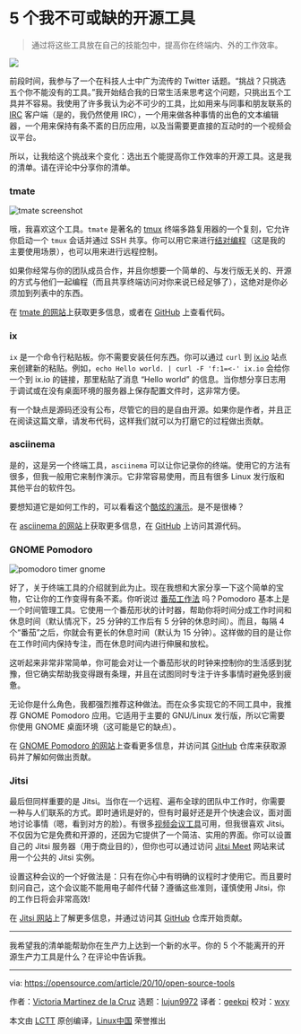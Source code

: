[#]: collector: (lujun9972)
[#]: translator: (geekpi)
[#]: reviewer: (wxy)
[#]: publisher: (wxy)
[#]: url: (https://linux.cn/article-12804-1.html)
[#]: subject: (5 open source tools I can't live without)
[#]: via: (https://opensource.com/article/20/10/open-source-tools)
[#]: author: (Victoria Martinez de la Cruz https://opensource.com/users/vkmc)

5 个我不可或缺的开源工具
======

> 通过将这些工具放在自己的技能包中，提高你在终端内、外的工作效率。

![](https://img.linux.net.cn/data/attachment/album/202011/08/185810ffjljj7o830fboz3.jpg)

前段时间，我参与了一个在科技人士中广为流传的 Twitter 话题。“挑战？只挑选五个你不能没有的工具。”我开始结合我的日常生活来思考这个问题，只挑出五个工具并不容易。我使用了许多我认为必不可少的工具，比如用来与同事和朋友联系的 [IRC][2] 客户端（是的，我仍然使用 IRC），一个用来做各种事情的出色的文本编辑器，一个用来保持有条不紊的日历应用，以及当需要更直接的互动时的一个视频会议平台。

所以，让我给这个挑战来个变化：选出五个能提高你工作效率的开源工具。这是我的清单。请在评论中分享你的清单。

### tmate

![tmate screenshot][3]

哦，我喜欢这个工具。`tmate` 是著名的 [tmux][5] 终端多路复用器的一个复刻，它允许你启动一个 `tmux` 会话并通过 SSH 共享。你可以用它来进行[结对编程][6]（这是我的主要使用场景），也可以用来进行远程控制。

如果你经常与你的团队成员合作，并且你想要一个简单的、与发行版无关的、开源的方式与他们一起编程（而且共享终端访问对你来说已经足够了），这绝对是你必须加到列表中的东西。

在 [tmate 的网站][7]上获取更多信息，或者在 [GitHub][8] 上查看代码。

### ix

`ix` 是一个命令行粘贴板。你不需要安装任何东西。你可以通过 `curl` 到 [ix.io][9] 站点来创建新的粘贴。例如，`echo Hello world. | curl -F 'f:1=<-' ix.io` 会给你一个到 ix.io 的链接，那里粘贴了消息 “Hello world” 的信息。当你想分享日志用于调试或在没有桌面环境的服务器上保存配置文件时，这非常方便。

有一个缺点是源码还没有公布，尽管它的目的是自由开源。如果你是作者，并且正在阅读这篇文章，请发布代码，这样我们就可以为打磨它的过程做出贡献。

### asciinema

是的，这是另一个终端工具，`asciinema` 可以让你记录你的终端。使用它的方法有很多，但我一般用它来制作演示。它非常容易使用，而且有很多 Linux 发行版和其他平台的软件包。

要想知道它是如何工作的，可以看看这个[酷炫的演示][10]。是不是很棒？

在 [asciinema 的网站][11]上获取更多信息，在 [GitHub][12] 上访问其源代码。

### GNOME Pomodoro

![pomodoro timer gnome][13]

好了，关于终端工具的介绍就到此为止。现在我想和大家分享一下这个简单的宝物，它让你的工作变得有条不紊。你听说过 [番茄工作法][14] 吗？Pomodoro 基本上是一个时间管理工具。它使用一个番茄形状的计时器，帮助你将时间分成工作时间和休息时间（默认情况下，25 分钟的工作后有 5 分钟的休息时间）。而且，每隔 4 个“番茄”之后，你就会有更长的休息时间（默认为 15 分钟）。这样做的目的是让你在工作时间内保持专注，而在休息时间内进行伸展和放松。

这听起来非常非常简单，你可能会对让一个番茄形状的时钟来控制你的生活感到犹豫，但它确实帮助我变得跟有条理，并且在试图同时专注于许多事情时避免感到疲惫。

无论你是什么角色，我都强烈推荐这种做法。而在众多实现它的不同工具中，我推荐 GNOME Pomodoro 应用。它适用于主要的 GNU/Linux 发行版，所以它需要你使用 GNOME 桌面环境（这可能是它的缺点）。

在 [GNOME Pomodoro 的网站][15]上查看更多信息，并访问其 [GitHub][16] 仓库来获取源码并了解如何做出贡献。

### Jitsi

最后但同样重要的是 Jitsi。当你在一个远程、遍布全球的团队中工作时，你需要一种与人们联系的方式。即时通讯是好的，但有时最好还是开个快速会议，面对面地讨论事情（嗯，看到对方的脸）。有很多[视频会议工具][17]可用，但我很喜欢 Jitsi。不仅因为它是免费和开源的，还因为它提供了一个简洁、实用的界面。你可以设置自己的 Jitsi 服务器（用于商业目的），但你也可以通过访问 [Jitsi Meet][18] 网站来试用一个公共的 Jitsi 实例。

设置这种会议的一个好做法是：只有在你心中有明确的议程时才使用它。而且要时刻问自己，这个会议能不能用电子邮件代替？遵循这些准则，谨慎使用 Jitsi，你的工作日将会非常高效!

在 [Jitsi 网站][19]上了解更多信息，并通过访问其 [GitHub][20] 仓库开始贡献。

* * *

我希望我的清单能帮助你在生产力上达到一个新的水平。你的 5 个不能离开的开源生产力工具是什么？在评论中告诉我。

--------------------------------------------------------------------------------

via: https://opensource.com/article/20/10/open-source-tools

作者：[Victoria Martinez de la Cruz][a]
选题：[lujun9972][b]
译者：[geekpi](https://github.com/geekpi)
校对：[wxy](https://github.com/wxy)

本文由 [LCTT](https://github.com/LCTT/TranslateProject) 原创编译，[Linux中国](https://linux.cn/) 荣誉推出

[a]: https://opensource.com/users/vkmc
[b]: https://github.com/lujun9972
[1]: https://opensource.com/sites/default/files/styles/image-full-size/public/lead-images/lenovo-thinkpad-laptop-window-focus.png?itok=g0xPm2kD (young woman working on a laptop)
[2]: https://en.wikipedia.org/wiki/Internet_Relay_Chat
[3]: https://opensource.com/sites/default/files/pictures/tmate-opensource.jpg (tmate screenshot)
[4]: https://creativecommons.org/licenses/by-sa/4.0/
[5]: https://opensource.com/article/20/7/tmux-cheat-sheet
[6]: https://en.wikipedia.org/wiki/Pair_programming
[7]: https://tmate.io/
[8]: https://github.com/tmate-io/tmate
[9]: http://ix.io/
[10]: https://asciinema.org/a/239367
[11]: https://asciinema.org/
[12]: https://github.com/asciinema/asciinema
[13]: https://opensource.com/sites/default/files/pictures/pomodoro_timer_gnome.jpg (pomodoro timer gnome)
[14]: https://en.wikipedia.org/wiki/Pomodoro_Technique
[15]: https://gnomepomodoro.org/
[16]: https://github.com/codito/gnome-pomodoro
[17]: https://opensource.com/article/20/5/open-source-video-conferencing
[18]: https://meet.jit.si/
[19]: https://jitsi.org/
[20]: https://github.com/jitsi
